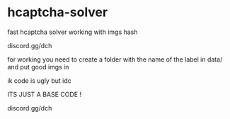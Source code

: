 # hcaptcha-solver
fast hcaptcha solver working with imgs hash

discord.gg/dch

for working you need to create a folder with the name of the label in data/ and put good imgs in 



ik code is ugly but idc

ITS JUST A BASE CODE !

discord.gg/dch
